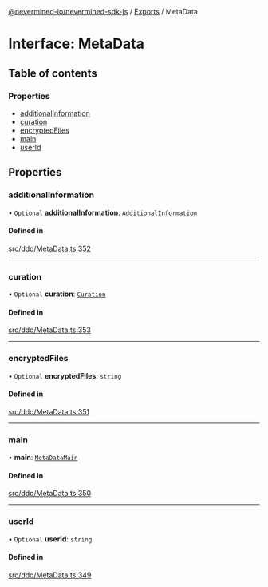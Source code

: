 [@nevermined-io/nevermined-sdk-js](../README.md) / [Exports](../modules.md) / MetaData

# Interface: MetaData

## Table of contents

### Properties

- [additionalInformation](MetaData.md#additionalinformation)
- [curation](MetaData.md#curation)
- [encryptedFiles](MetaData.md#encryptedfiles)
- [main](MetaData.md#main)
- [userId](MetaData.md#userid)

## Properties

### additionalInformation

• `Optional` **additionalInformation**: [`AdditionalInformation`](AdditionalInformation.md)

#### Defined in

[src/ddo/MetaData.ts:352](https://github.com/nevermined-io/sdk-js/blob/56fc18a/src/ddo/MetaData.ts#L352)

___

### curation

• `Optional` **curation**: [`Curation`](Curation.md)

#### Defined in

[src/ddo/MetaData.ts:353](https://github.com/nevermined-io/sdk-js/blob/56fc18a/src/ddo/MetaData.ts#L353)

___

### encryptedFiles

• `Optional` **encryptedFiles**: `string`

#### Defined in

[src/ddo/MetaData.ts:351](https://github.com/nevermined-io/sdk-js/blob/56fc18a/src/ddo/MetaData.ts#L351)

___

### main

• **main**: [`MetaDataMain`](MetaDataMain.md)

#### Defined in

[src/ddo/MetaData.ts:350](https://github.com/nevermined-io/sdk-js/blob/56fc18a/src/ddo/MetaData.ts#L350)

___

### userId

• `Optional` **userId**: `string`

#### Defined in

[src/ddo/MetaData.ts:349](https://github.com/nevermined-io/sdk-js/blob/56fc18a/src/ddo/MetaData.ts#L349)
